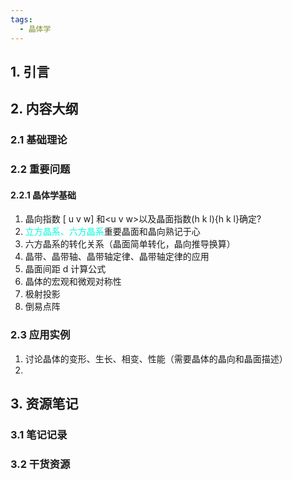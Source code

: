 ```yaml
---
tags:
  - 晶体学
---
```

## 1. 引言

## 2. 内容大纲
### 2.1 基础理论 

### 2.2 重要问题
#### 2.2.1 晶体学基础
1. 晶向指数 \[ u v w\] 和\<u v w\>以及晶面指数\(h k l\)\{h k l\}确定?
2. <font color="#00ffdc">立方晶系、六方晶系</font>重要晶面和晶向熟记于心
3. 六方晶系的转化关系（晶面简单转化，晶向推导换算）
4. 晶带、晶带轴、晶带轴定律、晶带轴定律的应用
5. 晶面间距 d 计算公式
6. 晶体的宏观和微观对称性
7. 极射投影
8. 倒易点阵

### 2.3 应用实例 
1. 讨论晶体的变形、生长、相变、性能（需要晶体的晶向和晶面描述）
2. 

## 3. 资源笔记 
### 3.1 笔记记录 


### 3.2 干货资源 


